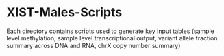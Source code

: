 # XIST-Males-Scripts

Each directory contains scripts used to generate key input tables (sample level methylation, sample level transcriptional output, variant allele fraction summary across DNA and RNA, chrX copy number summary)
